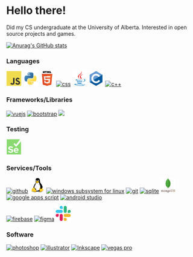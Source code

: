 # Hello there!

Did my CS undergraduate at the University of Alberta. Interested in open source projects and games.

[![Anurag's GitHub stats](https://github-readme-stats.vercel.app/api?username=geofferb&show_icons=true&theme=github_dark&hide_border=true)](https://github.com/anuraghazra/github-readme-stats)

### Languages ###
<a href="https://developer.mozilla.org/en-US/docs/Web/JavaScript" target="_blank"><img src="https://raw.githubusercontent.com/devicons/devicon/master/icons/javascript/javascript-original.svg" alt="javascript" height="40" title="JavaScript"/></a>
<a href="https://www.python.org" target="_blank"><img src="https://raw.githubusercontent.com/devicons/devicon/master/icons/python/python-original.svg" alt="python" height="40" title="Python"/></a>
<a href="https://www.w3.org/html/" target="_blank"><img src="https://raw.githubusercontent.com/devicons/devicon/master/icons/html5/html5-original-wordmark.svg" alt="html5" height="40" title="HTML"/></a> 
<a href="https://www.w3.org/Style/CSS/Overview.en.html" target="_blank"><img src="https://upload.wikimedia.org/wikipedia/commons/d/d5/CSS3_logo_and_wordmark.svg" alt="css" height="40" title="CSS"/></a>
<a href="https://www.java.com" target="_blank"><img src="https://raw.githubusercontent.com/devicons/devicon/master/icons/java/java-original.svg" alt="java" height="40" title="Java"/></a>
<a href="https://www.cprogramming.com/" target="_blank"><img src="https://raw.githubusercontent.com/devicons/devicon/master/icons/c/c-original.svg" alt="c" height="40" title="C"/></a>
<a href="https://www.cprogramming.com/" target="_blank"><img src="https://cdn.jsdelivr.net/gh/devicons/devicon/icons/cplusplus/cplusplus-original.svg" alt="c++" height="40" title="C++"/></a>

### Frameworks/Libraries ###
<a href="https://www.vuejs.org/" target="_blank"><img src="https://upload.wikimedia.org/wikipedia/commons/9/95/Vue.js_Logo_2.svg" alt="vuejs" height="40" title="Vue JS"/></a>
<a href="https://getbootstrap.com/" target="_blank"><img src="https://upload.wikimedia.org/wikipedia/commons/b/b2/Bootstrap_logo.svg" alt="bootstrap" height="40" title="Bootstrap"/></a>
<a href="https://flask.palletsprojects.com" target="_blank"><img src="https://cdn.jsdelivr.net/gh/devicons/devicon/icons/flask/flask-original.svg" height="40" /></a>
          
### Testing ###
<a href="https://www.selenium.dev" target="_blank"><img src="https://raw.githubusercontent.com/wrrnlim/wrrnlim/main/icons/selenium.svg" alt="selenium" height="40" title="Selenium"/></a>

### Services/Tools ###
<a href="https://www.github.com/" target="_blank"><img src="https://simpleicons.org/icons/github.svg" alt="github" height="40" title="GitHub"/></a>
<a href="https://www.linux.org/" target="_blank"><img src="https://raw.githubusercontent.com/devicons/devicon/master/icons/linux/linux-original.svg" alt="linux" height="40" title="Linux"/></a>
<a href="https://docs.microsoft.com/en-us/windows/wsl/about" target="_blank"><img src="https://upload.wikimedia.org/wikipedia/commons/f/f9/Windows_Terminal_Logo.png" alt="windows subsystem for linux" height="40" title="Windows Subsystem for Linux (WSL)"/></a>
<a href="https://git-scm.com/" target="_blank"><img src="https://www.vectorlogo.zone/logos/git-scm/git-scm-icon.svg" alt="git" height="40" title="Git"/></a>
<a href="https://www.sqlite.org/" target="_blank"><img src="https://www.vectorlogo.zone/logos/sqlite/sqlite-icon.svg" alt="sqlite" height="40" title="SQLite"/></a>
<a href="https://www.mongodb.com/" target="_blank"><img src="https://raw.githubusercontent.com/devicons/devicon/master/icons/mongodb/mongodb-original-wordmark.svg" alt="mongodb" height="40" title="MongoDB"/></a>
<a href="https://developers.google.com/apps-script" target="_blank"><img src="https://upload.wikimedia.org/wikipedia/commons/f/f2/Google_Apps_Script.png" alt="google apps script" height="40" title="Google Apps Script"/></a>
<a href="https://developer.android.com/studio" target="_blank"><img src="https://cdn.jsdelivr.net/gh/devicons/devicon/icons/androidstudio/androidstudio-original.svg" alt="android studio" height="40" /><a/>
          
<a href="https://firebase.google.com/" target="_blank"><img src="https://www.vectorlogo.zone/logos/firebase/firebase-icon.svg" alt="firebase" height="40" title="Firebase"/></a> 
<a href="https://www.figma.com/" target="_blank"><img src="https://www.vectorlogo.zone/logos/figma/figma-icon.svg" alt="figma" height="40" title="Figma"/></a>
<a href="https://slack.com/" target="_blank"><img src="https://raw.githubusercontent.com/wrrnlim/wrrnlim/main/icons/slack.svg" alt="slack" height="40" title="Slack"/></a>

### Software ###
<a href="https://www.photoshop.com/en" target="_blank"><img src="https://upload.wikimedia.org/wikipedia/commons/a/af/Adobe_Photoshop_CC_icon.svg" alt="photoshop" height="40" title="Adobe Photoshop"/></a> 
<a href="https://www.adobe.com/ca/products/illustrator.html" target="_blank"><img src="https://upload.wikimedia.org/wikipedia/commons/f/fb/Adobe_Illustrator_CC_icon.svg" alt="illustrator" height="40" title="Adobe Illustrator"/></a>
<a href="https://inkscape.org/" target="_blank"><img src="https://upload.wikimedia.org/wikipedia/commons/0/0d/Inkscape_Logo.svg" alt="Inkscape" height="40" title="Inkscape"/></a>
<a href="https://www.vegascreativesoftware.com/ca/vegas-pro/" target="_blank"><img src="https://upload.wikimedia.org/wikipedia/commons/3/39/Vegas_Pro_15.0.png" alt="vegas pro" height="40" title="VEGAS Pro"/></a>


